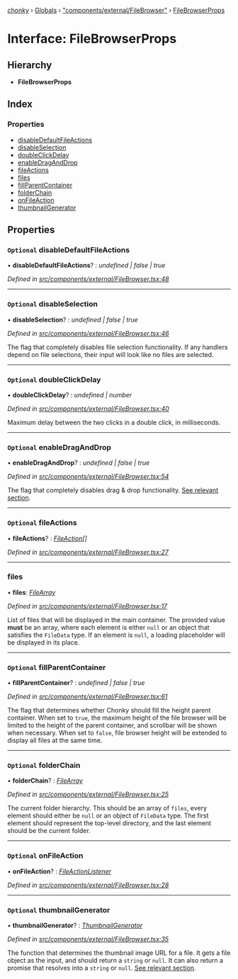 [chonky](../README.md) › [Globals](../globals.md) › ["components/external/FileBrowser"](../modules/_components_external_filebrowser_.md) › [FileBrowserProps](_components_external_filebrowser_.filebrowserprops.md)

# Interface: FileBrowserProps

## Hierarchy

* **FileBrowserProps**

## Index

### Properties

* [disableDefaultFileActions](_components_external_filebrowser_.filebrowserprops.md#optional-disabledefaultfileactions)
* [disableSelection](_components_external_filebrowser_.filebrowserprops.md#optional-disableselection)
* [doubleClickDelay](_components_external_filebrowser_.filebrowserprops.md#optional-doubleclickdelay)
* [enableDragAndDrop](_components_external_filebrowser_.filebrowserprops.md#optional-enabledraganddrop)
* [fileActions](_components_external_filebrowser_.filebrowserprops.md#optional-fileactions)
* [files](_components_external_filebrowser_.filebrowserprops.md#files)
* [fillParentContainer](_components_external_filebrowser_.filebrowserprops.md#optional-fillparentcontainer)
* [folderChain](_components_external_filebrowser_.filebrowserprops.md#optional-folderchain)
* [onFileAction](_components_external_filebrowser_.filebrowserprops.md#optional-onfileaction)
* [thumbnailGenerator](_components_external_filebrowser_.filebrowserprops.md#optional-thumbnailgenerator)

## Properties

### `Optional` disableDefaultFileActions

• **disableDefaultFileActions**? : *undefined | false | true*

*Defined in [src/components/external/FileBrowser.tsx:48](https://github.com/TimboKZ/Chonky/blob/ce1f2d4/src/components/external/FileBrowser.tsx#L48)*

___

### `Optional` disableSelection

• **disableSelection**? : *undefined | false | true*

*Defined in [src/components/external/FileBrowser.tsx:46](https://github.com/TimboKZ/Chonky/blob/ce1f2d4/src/components/external/FileBrowser.tsx#L46)*

The flag that completely disables file selection functionality. If any handlers depend on file selections, their
input will look like no files are selected.

___

### `Optional` doubleClickDelay

• **doubleClickDelay**? : *undefined | number*

*Defined in [src/components/external/FileBrowser.tsx:40](https://github.com/TimboKZ/Chonky/blob/ce1f2d4/src/components/external/FileBrowser.tsx#L40)*

Maximum delay between the two clicks in a double click, in milliseconds.

___

### `Optional` enableDragAndDrop

• **enableDragAndDrop**? : *undefined | false | true*

*Defined in [src/components/external/FileBrowser.tsx:54](https://github.com/TimboKZ/Chonky/blob/ce1f2d4/src/components/external/FileBrowser.tsx#L54)*

The flag that completely disables drag & drop functionality.
[See relevant section](#section-managing-file-selection).

___

### `Optional` fileActions

• **fileActions**? : *[FileAction](_types_file_actions_types_.fileaction.md)[]*

*Defined in [src/components/external/FileBrowser.tsx:27](https://github.com/TimboKZ/Chonky/blob/ce1f2d4/src/components/external/FileBrowser.tsx#L27)*

___

###  files

• **files**: *[FileArray](../modules/_types_files_types_.md#filearray)*

*Defined in [src/components/external/FileBrowser.tsx:17](https://github.com/TimboKZ/Chonky/blob/ce1f2d4/src/components/external/FileBrowser.tsx#L17)*

List of files that will be displayed in the main container. The provided value
**must** be an array, where each element is either `null` or an object that
satisfies the `FileData` type. If an element is `null`, a loading placeholder
will be displayed in its place.

___

### `Optional` fillParentContainer

• **fillParentContainer**? : *undefined | false | true*

*Defined in [src/components/external/FileBrowser.tsx:61](https://github.com/TimboKZ/Chonky/blob/ce1f2d4/src/components/external/FileBrowser.tsx#L61)*

The flag that determines whether Chonky should fill the height parent container. When set to `true`, the maximum
height of the file browser will be limited to the height of the parent container, and scrollbar will be shown
when necessary. When set to `false`, file browser height will be extended to display all files at the same time.

___

### `Optional` folderChain

• **folderChain**? : *[FileArray](../modules/_types_files_types_.md#filearray)*

*Defined in [src/components/external/FileBrowser.tsx:25](https://github.com/TimboKZ/Chonky/blob/ce1f2d4/src/components/external/FileBrowser.tsx#L25)*

The current folder hierarchy. This should be an array of `files`, every
element should either be `null` or an object of `FileData` type. The first
element should represent the top-level directory, and the last element
should be the current folder.

___

### `Optional` onFileAction

• **onFileAction**? : *[FileActionListener](../modules/_types_file_actions_types_.md#fileactionlistener)*

*Defined in [src/components/external/FileBrowser.tsx:28](https://github.com/TimboKZ/Chonky/blob/ce1f2d4/src/components/external/FileBrowser.tsx#L28)*

___

### `Optional` thumbnailGenerator

• **thumbnailGenerator**? : *[ThumbnailGenerator](../modules/_types_thumbnails_types_.md#thumbnailgenerator)*

*Defined in [src/components/external/FileBrowser.tsx:35](https://github.com/TimboKZ/Chonky/blob/ce1f2d4/src/components/external/FileBrowser.tsx#L35)*

The function that determines the thumbnail image URL for a file. It gets a file object as the input, and
should return a `string` or `null`. It can also return a promise that resolves into a `string` or `null`.
[See relevant section](#section-displaying-file-thumbnails).

